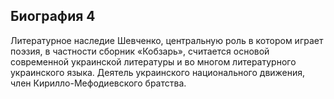 ﻿---
name: Тарас Григорьевич Шевченко 4
birthdate: 09.03.1814
birthplace: Моринцы, Звенигородский уезд, Киевская губерния
deathdate: 10.03.1861
description: Украинский поэт и мыслитель. Известен также как художник, прозаик, этнограф и революционер-демократ
image: assets/img/shevchenko.png
---

## Биография 4
Литературное наследие Шевченко, центральную роль в котором играет поэзия, в частности сборник «Кобзарь», считается основой современной украинской литературы и во многом литературного украинского языка. Деятель украинского национального движения, член Кирилло-Мефодиевского братства.
